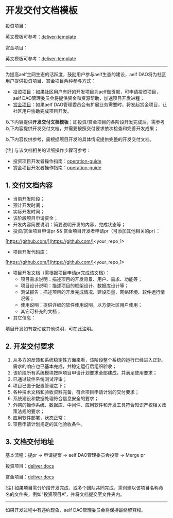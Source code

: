 # 开发交付文档模板


投资项目：

英文模板可参考：[deliver-template](https://github.com/DAO-Testnet/Grants/blob/master/deliver-template.md)


赏金项目：

英文模板可参考：[deliver-template](https://github.com/DAO-Testnet/Bounties/blob/master/deliver-template.md)


---


为提高aelf主网生态的活跃度，鼓励用户参与aelf生态的建设，aelf DAO将为社区用户提供投资项目、赏金项目两种参与方式：

* [投资项目](https://github.com/DAO-Testnet/Grants)：如果社区用户有好的开发项目为aelf做贡献，可申请投资项目，aelf DAO管理委员会将提供资金和资源帮助，加速项目开发进程；
* [赏金项目](https://github.com/DAO-Testnet/Bounties)：如果aelf DAO管理委员会有扩展业务需要时，将发起赏金项目，让社区用户协助完成项目开发。

以下内容提供**开发交付文档模板**；即投资/赏金项目的各阶段开发完成后，需参考以下内容提供开发交付文档，并需要按照交付要求依次检查和完善开发成果；

以下内容仅供参考，需根据项目开发的具体情况提供完整的开发交付文档。

[注] 与该文档相关的详细操作步骤可参考：

* 投资项目开发者操作指南：[operation-guide](https://github.com/DAO-Testnet/Grants/blob/master/operation-guide.md)
* 赏金项目开发者操作指南：[operation-guide](https://github.com/DAO-Testnet/Bounties/blob/master/operation-guide.md)
## 1. 交付文档内容
* 当前开发阶段；
* 预计开发时间；
* 实际开发时间；
* 该阶段项目申请资金；
* 开发内容简要说明：简要说明开发的内容，完成状态等；
* 投资/赏金项目申请pr && 赏金项目开发者申请pr（可添加其他相关的pr）：

[https://github.com/](https://github.com/)<your_repo_1>

* 项目开发代码库：

[https://github.com/](https://github.com/)<your_repo_1>

* 项目开发文档（需根据项目申请pr完成该文档）：
  * 项目需求说明：描述项目的开发背景、用户、需求、功能等；
  * 项目设计说明：描述项目的框架设计、数据库设计等；
  * 测试报告：描述项目的开发完成情况、建设质量、网络环境、软件运行情况等；
  * 使用说明：提供详细的软件使用说明，以方便社区用户使用；
  * 其它可补充的文档；
* 其它信息：

项目开发如有变动或其他说明，可在此注明。

## 2. 开发交付要求
  1. 从多方的反馈和系统稳定性方面来看，该阶段整个系统的运行已经进入正轨，需求的响应也已基本完成，并稳定运行后组织验收；
  2. 该阶段所有系统模块按照项目申请计划要求全部建成，并满足使用要求；
  3. 已通过软件系统测试评审；
  4. 项目已置于配置管理之下；
  5. 各种技术文档和验收资料完备，符合项目申请计划的交付要求；
  6. 系统建设和数据处理符合信息安全的要求；
  7. 外购的操作系统、数据库、中间件、应用软件和开发工具符合知识产权相关政策法规的要求；
  8. 应用软件部署，状态正常；
  9. 项目申请计划规定的其他验收条件。
## 3. 文档交付地址
基本流程：提pr -> 申请提案 -> aelf DAO管理委员会投票 -> Merge pr

投资项目：[deliver docs ](https://github.com/DAO-Testnet/Grants/tree/master/deliver-docs)

赏金项目：[deliver docs ](https://github.com/DAO-Testnet/Bounties/tree/master/deliver-docs)

[注] 如果项目需分阶段开发完成，或多个团队共同完成，需创建以该项目名称命名的文件夹，例如“投资项目A”，并将文档提交至文件夹内。

---
如果开发过程中有违约现象，aelf DAO管理委员会将保持最终解释权。

